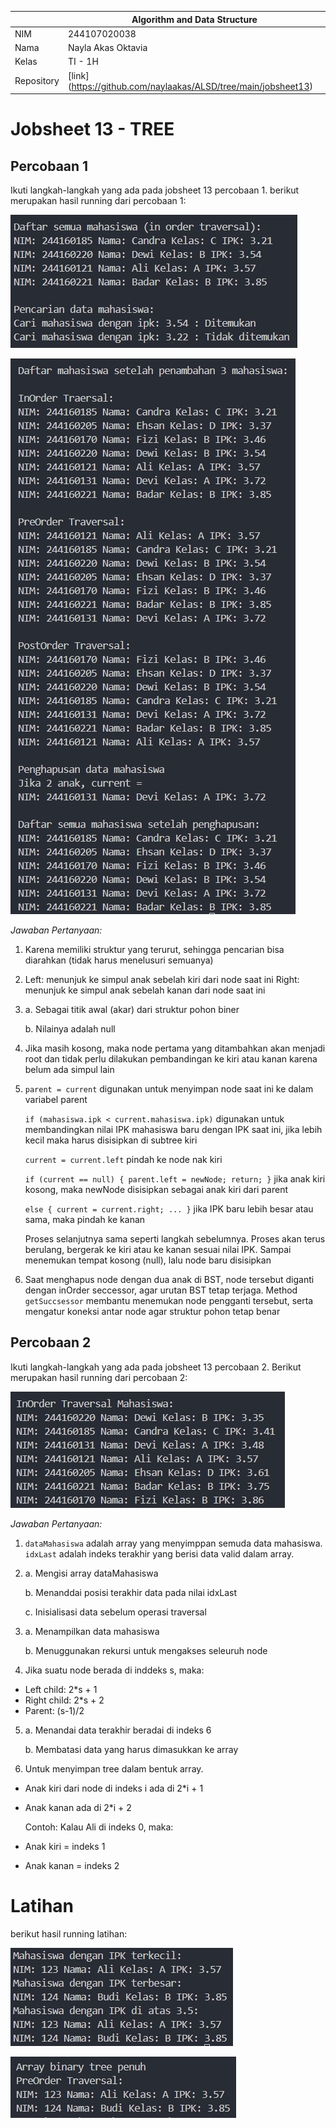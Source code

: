 |  | Algorithm and Data Structure |
|--|--|
| NIM |  244107020038|
| Nama |  Nayla Akas Oktavia|
| Kelas | TI - 1H |
| Repository | [link] (https://github.com/naylaakas/ALSD/tree/main/jobsheet13) |

# Jobsheet 13 - TREE
## Percobaan 1

Ikuti langkah-langkah yang ada pada jobsheet 13 percobaan 1. 
berikut merupakan hasil running dari percobaan 1:

![Screenshot](output/1p1.png)

![Screenshot](output/2p1.png)

*Jawaban Pertanyaan:* 

1. Karena memiliki struktur yang terurut, sehingga pencarian bisa diarahkan (tidak harus menelusuri semuanya)

2.  Left: menunjuk ke simpul anak sebelah kiri dari node saat ini
    Right: menunjuk ke simpul anak sebelah kanan dari node saat ini

3.  a. Sebagai titik awal (akar) dari struktur pohon biner

    b. Nilainya adalah null

4. Jika masih kosong, maka node pertama yang ditambahkan akan menjadi root dan tidak perlu dilakukan pembandingan ke kiri atau kanan karena belum ada simpul lain

5.  ```parent = current``` digunakan untuk menyimpan node saat ini ke dalam variabel parent

    ```if (mahasiswa.ipk < current.mahasiswa.ipk)``` digunakan untuk membandingkan nilai IPK mahasiswa baru dengan IPK saat ini, jika lebih kecil maka harus disisipkan di subtree kiri

    ```current = current.left``` pindah ke node nak kiri

    ```if (current == null) { parent.left = newNode; return; }``` jika anak kiri kosong, maka newNode disisipkan sebagai anak kiri dari parent

    ```else { current = current.right; ... }``` jika IPK baru lebih besar atau sama, maka pindah ke kanan

    Proses selanjutnya sama seperti langkah sebelumnya. Proses akan terus berulang, bergerak ke kiri atau ke kanan sesuai nilai IPK. Sampai menemukan tempat kosong (null), lalu node baru disisipkan


6. Saat menghapus node dengan dua anak di BST, node tersebut diganti dengan inOrder seccessor, agar urutan BST tetap terjaga. Method ```getSuccsessor``` membantu menemukan node pengganti tersebut, serta mengatur koneksi antar node agar struktur pohon tetap benar

## Percobaan 2

Ikuti langkah-langkah yang ada pada jobsheet 13 percobaan 2.
Berikut merupakan hasil running dari percobaan 2:

![Screenshot](output/p2.png)

*Jawaban Pertanyaan:*

1. `dataMahasiswa` adalah array yang menyimppan semuda data mahasiswa.
`idxLast` adalah indeks terakhir yang berisi data valid dalam array.

2.  a. Mengisi array dataMahasiswa

    b. Menanddai posisi terakhir data pada nilai idxLast

    c. Inisialisasi data sebelum operasi traversal

3.  a. Menampilkan data mahasiswa

    b. Menuggunakan rekursi untuk mengakses seleuruh node

4. Jika suatu node berada di inddeks s, maka:
- Left child: 2*s + 1
- Right child: 2*s + 2
- Parent: (s-1)/2

5.  a. Menandai data terakhir beradai di indeks 6

    b. Membatasi data yang harus dimasukkan ke array

6. Untuk menyimpan tree dalam bentuk array.

- Anak kiri dari node di indeks i ada di 2*i + 1

- Anak kanan ada di 2*i + 2

    Contoh:
Kalau Ali di indeks 0, maka:

- Anak kiri = indeks 1

- Anak kanan = indeks 2


# Latihan

berikut hasil running latihan:

![Screenshot](output/lat1.png)

![Screenshot](output/lat2.png)